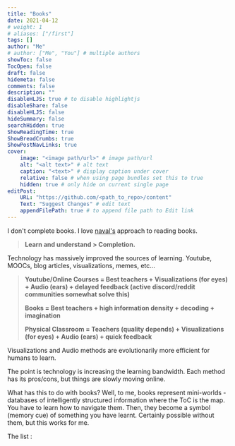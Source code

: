 ```yaml
---
title: "Books"
date: 2021-04-12
# weight: 1
# aliases: ["/first"]
tags: []
author: "Me"
# author: ["Me", "You"] # multiple authors
showToc: false
TocOpen: false
draft: false
hidemeta: false
comments: false
description: ""
disableHLJS: true # to disable highlightjs
disableShare: false
disableHLJS: false
hideSummary: false
searchHidden: true
ShowReadingTime: true
ShowBreadCrumbs: true
ShowPostNavLinks: true
cover:
    image: "<image path/url>" # image path/url
    alt: "<alt text>" # alt text
    caption: "<text>" # display caption under cover
    relative: false # when using page bundles set this to true
    hidden: true # only hide on current single page
editPost:
    URL: "https://github.com/<path_to_repo>/content"
    Text: "Suggest Changes" # edit text
    appendFilePath: true # to append file path to Edit link
---
```


I don't complete books. I love [naval's](https://twitter.com/naval) approach to reading books. 

>    **Learn and understand > Completion.** 
        
Technology has massively improved the sources of learning. Youtube, MOOCs, blog articles, visualizations, memes, etc... 

>    **Youtube/Online Courses = Best teachers + Visualizations (for eyes) + Audio (ears) + delayed feedback (active discord/reddit communities somewhat solve this)**
>
>    **Books = Best teachers + high information density + decoding + imagination**
>
>    **Physical Classroom = Teachers (quality depends) + Visualizations (for eyes) + Audio (ears) + quick feedback**


Visualizations and Audio methods are evolutionarily more efficient for humans to learn.

The point is technology is increasing the learning bandwidth. Each method has its pros/cons, but things are slowly moving online. 

What has this to do with books?
Well, to me, books represent mini-worlds - databases of intelligently structured information where the ToC is the map. You have to learn how to navigate them. Then, they become a symbol (memory cue) of something you have learnt. Certainly possible without them, but this works for me.

The list :




